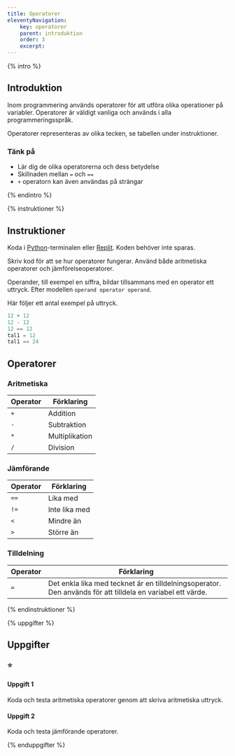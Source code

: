 ```yaml
---
title: Operatorer
eleventyNavigation:
    key: operatorer
    parent: introduktion
    order: 3
    excerpt: 
---
```

{% intro %}

## Introduktion

Inom programmering används operatorer för att utföra olika operationer på variabler. Operatorer är väldigt vanliga och används i alla programmeringsspråk.

Operatorer representeras av olika tecken, se tabellen under instruktioner.

### Tänk på
- Lär dig de olika operatorerna och dess betydelse
- Skillnaden mellan `=` och `==`
- `+` operatorn kan även användas på strängar

{% endintro %}

{% instruktioner %}

## Instruktioner

Koda i [Python](/kom-igang/installation/python.html)-terminalen eller [Replit](/kom-igang/installation/online.html). Koden behöver inte sparas.

Skriv kod för att se hur operatorer fungerar. Använd både aritmetiska operatorer och jämförelseoperatorer.

Operander, till exempel en siffra, bildar tillsammans med en operator ett uttryck.
Efter modellen ```operand operator operand```.

Här följer ett antal exempel på uttryck.
```python
12 + 12
12 - 12
12 == 12
tal1 = 12
tal1 == 24
```

## Operatorer
### Aritmetiska
|Operator|Förklaring|
|---|---|
|`+`|Addition|
|`-`|Subtraktion|
|`*`|Multiplikation|
|`/`|Division|

### Jämförande
|Operator|Förklaring|
|---|---|
|`==`|Lika med|
|`!=`|Inte lika med|
|`<`|Mindre än|
|`>`|Större än|

### Tilldelning
|Operator|Förklaring|
|---|---|
|`=`|Det enkla lika med tecknet är en tilldelningsoperator. Den används för att tilldela en variabel ett värde.|


{% endinstruktioner %}

{% uppgifter %}

## Uppgifter
### ⭐
#### Uppgift 1

Koda och testa aritmetiska operatorer genom att skriva aritmetiska uttryck.

#### Uppgift 2

Koda och testa jämförande operatorer.

{% enduppgifter %}